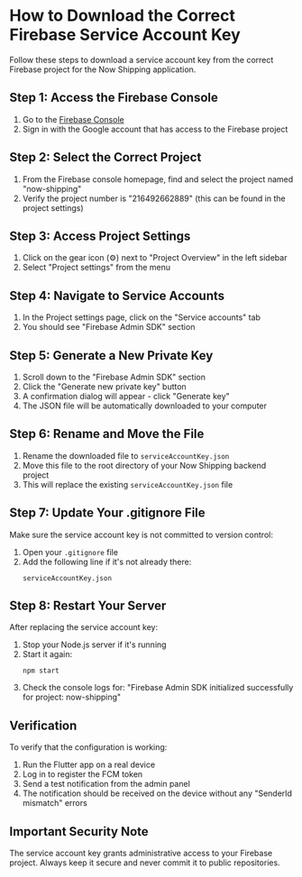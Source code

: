 # How to Download the Correct Firebase Service Account Key

Follow these steps to download a service account key from the correct Firebase project for the Now Shipping application.

## Step 1: Access the Firebase Console

1. Go to the [Firebase Console](https://console.firebase.google.com/)
2. Sign in with the Google account that has access to the Firebase project

## Step 2: Select the Correct Project

1. From the Firebase console homepage, find and select the project named "now-shipping"
2. Verify the project number is "216492662889" (this can be found in the project settings)

## Step 3: Access Project Settings

1. Click on the gear icon (⚙️) next to "Project Overview" in the left sidebar
2. Select "Project settings" from the menu

## Step 4: Navigate to Service Accounts

1. In the Project settings page, click on the "Service accounts" tab
2. You should see "Firebase Admin SDK" section

## Step 5: Generate a New Private Key

1. Scroll down to the "Firebase Admin SDK" section
2. Click the "Generate new private key" button
3. A confirmation dialog will appear - click "Generate key"
4. The JSON file will be automatically downloaded to your computer

## Step 6: Rename and Move the File

1. Rename the downloaded file to `serviceAccountKey.json`
2. Move this file to the root directory of your Now Shipping backend project
3. This will replace the existing `serviceAccountKey.json` file

## Step 7: Update Your .gitignore File

Make sure the service account key is not committed to version control:

1. Open your `.gitignore` file
2. Add the following line if it's not already there:
   ```
   serviceAccountKey.json
   ```

## Step 8: Restart Your Server

After replacing the service account key:

1. Stop your Node.js server if it's running
2. Start it again:
   ```
   npm start
   ```
3. Check the console logs for: "Firebase Admin SDK initialized successfully for project: now-shipping"

## Verification

To verify that the configuration is working:

1. Run the Flutter app on a real device
2. Log in to register the FCM token
3. Send a test notification from the admin panel
4. The notification should be received on the device without any "SenderId mismatch" errors

## Important Security Note

The service account key grants administrative access to your Firebase project. Always keep it secure and never commit it to public repositories. 